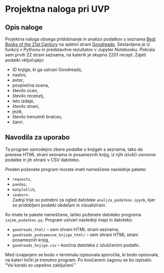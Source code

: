 # Projektna naloga pri UVP

## Opis naloge
Projektna naloga obsega pridobivanje in analizo podatkov s seznama [Best Books of the 21st Century](https://www.goodreads.com/list/show/7.Best_Books_of_the_21st_Century) na spletni strani [Goodreads](https://www.goodreads.com/).
Sestavljena je iz funkcij v Pythonu in predstavitve rezultatov v Jupyter Notebooku. Pobrala sem prvih 22 strani seznama, na katerih je skupno 2201 recept.
Zajeti podatki vključujejo:
* ID knjige, ki ga ustvari Goodreads,
* naslov,
* avtor,
* povprečna ocena,
* število ocen,
* število recenzij,
* leto izdaje,
* število strani,
* jezik,
* število trenutnih bralcev,
* žanri.

## Navodila za uporabo
Ta program samodejno zbere podatke o knjigah s seznama, tako da prenese HTML strani seznama in posameznih knjig, iz njih izlušči osnovne podatke in jih shrani v CSV datoteko.  

Preden poženete program morate imeti nameščene naslednje pakete: 
* `requests`,
* `pandas`,
* `matplotlib`,
* `seaborn`.  
Zadnji trije so potrebni za ogled datoteke `analiza_podatkov.ipynb`, kjer so pridobljeni podatki obdelani in vizualizirani.  

Ko imate te pakete nameščene, lahko poženete datoteko programa `zajem_podatkov.py`. Program ustvari naslednji mapi in datoteko:
* `goodreads_html/` – sem shrani HTML strani seznama,
* `goodreads_podsamezne_knjige_html/` – sem shrani HTML strani posameznih knjig,
* `goodreads_knjige.csv` – končna datoteka z izluščenimi podatki.

Med izvajanjem se bodo v terminalu izpisovala sporočila, ki bodo opisovala, na kateri točki je trenutno program. Po končanem zagonu se bo izpisalo: "Vsi koraki so uspešno zaključeni."

